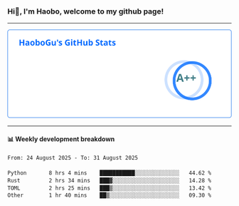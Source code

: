 <!--<h2 align="center"> Hi👋, I'm Haobo, welcome to my github page! </h2>-->
### Hi👋, I'm Haobo, welcome to my github page!
-------

<img href="https://github.com/HaoboGu" src="assets/stats.svg" alt="github stats" /> 

-------

#### 📊 **Weekly development breakdown**
<!--START_SECTION:waka-->

```txt
From: 24 August 2025 - To: 31 August 2025

Python       8 hrs 4 mins    ███████████░░░░░░░░░░░░░░   44.62 %
Rust         2 hrs 34 mins   ███▓░░░░░░░░░░░░░░░░░░░░░   14.28 %
TOML         2 hrs 25 mins   ███▒░░░░░░░░░░░░░░░░░░░░░   13.42 %
Other        1 hr 40 mins    ██▒░░░░░░░░░░░░░░░░░░░░░░   09.30 %
```

<!--END_SECTION:waka-->
<!--
backup url: https://github-readme-status-dusky-ten.vercel.app/api?username=HaoboGu&count_private=true&show_icons=true&theme=transparent&border_color=2f80ed
-->
<!--
**HaoboGu/HaoboGu** is a ✨ _special_ ✨ repository because its `README.md` (this file) appears on your GitHub profile.

Here are some ideas to get you started:

- 🔭 I’m currently working on AI-assisted programming tools
- 🌱 I’m currently learning ...
- 👯 I’m looking to collaborate on ...
- 🤔 I’m looking for help with ...
- 💬 Ask me about ...
- 📫 How to reach me: ...
- 😄 Pronouns: ...
- ⚡ Fun fact: ...
-->
